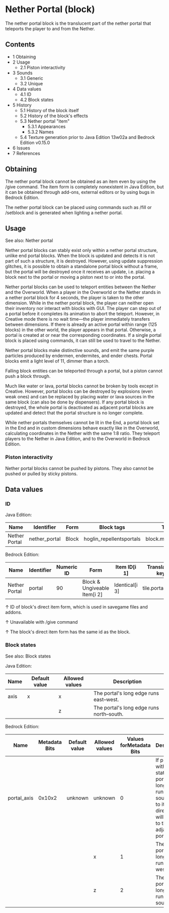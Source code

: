 # Nether Portal (block)
The nether portal block is the translucent part of the nether portal that teleports the player to and from the Nether.

## Contents
- 1 Obtaining
- 2 Usage
	- 2.1 Piston interactivity
- 3 Sounds
	- 3.1 Generic
	- 3.2 Unique
- 4 Data values
	- 4.1 ID
	- 4.2 Block states
- 5 History
	- 5.1 History of the block itself
	- 5.2 History of the block's effects
	- 5.3 Nether portal "item"
		- 5.3.1 Appearances
		- 5.3.2 Names
	- 5.4 Texture generation prior to Java Edition 13w02a and Bedrock Edition v0.15.0
- 6 Issues
- 7 References

## Obtaining
The nether portal block cannot be obtained as an item even by using the /give command. The item form is completely nonexistent in Java Edition, but it can be obtained through add-ons, external editors or by using bugs in Bedrock Edition. 

The nether portal block can be placed using commands such as /fill or /setblock and is generated when lighting a nether portal.

## Usage
See also: Nether portal

Nether portal blocks can stably exist only within a nether portal structure, unlike end portal blocks. When the block is updated and detects it is not part of such a structure, it is destroyed. However, using update suppression glitches, it is possible to obtain a standalone portal block without a frame, but the portal will be destroyed once it receives an update, i.e. placing a block next to the portal or moving a piston next to or into the portal.

Nether portal blocks can be used to teleport entities between the Nether and the Overworld. When a player in the Overworld or the Nether stands in a nether portal block for 4 seconds, the player is taken to the other dimension. While in the nether portal block, the player can neither open their inventory nor interact with blocks with GUI. The player can step out of a portal before it completes its animation to abort the teleport. However, in Creative mode there is no wait time—the player immediately transfers between dimensions. If there is already an active portal within range (125 blocks) in the other world, the player appears in that portal. Otherwise, a portal is created at or near the corresponding coordinates. If a single portal block is placed using commands, it can still be used to travel to the Nether.

Nether portal blocks make distinctive sounds, and emit the same purple particles produced by endermen, endermites, and ender chests. Portal blocks emit a light level of 11, dimmer than a torch.

Falling block entities can be teleported through a portal, but a piston cannot push a block through.

Much like water or lava, portal blocks cannot be broken by tools except in Creative. However, portal blocks can be destroyed by explosions (even weak ones) and can be replaced by placing water or lava sources in the same block (can also be done by dispensers). If any portal block is destroyed, the whole portal is deactivated as adjacent portal blocks are updated and detect that the portal structure is no longer complete.

While nether portals themselves cannot be lit in the End, a portal block set in the End and in custom dimensions behave exactly like in the Overworld, calculating coordinates in the Nether with the same 1:8 ratio. They teleport players to the Nether in Java Edition, and to the Overworld in Bedrock Edition.

### Piston interactivity
Nether portal blocks cannot be pushed by pistons. They also cannot be pushed or pulled by sticky pistons.

## Data values
### ID
Java Edition:

| Name          | Identifier    | Form  | Block tags               | Translation key               |
|---------------|---------------|-------|--------------------------|-------------------------------|
| Nether Portal | nether_portal | Block | hoglin_repellentsportals | block.minecraft.nether_portal |

Bedrock Edition:

| Name          | Identifier | Numeric ID | Form                         | Item ID[i 1]   | Translation key  |
|---------------|------------|------------|------------------------------|----------------|------------------|
| Nether Portal | portal     | 90         | Block & Ungiveable Item[i 2] | Identical[i 3] | tile.portal.name |


↑ ID of block's direct item form, which is used in savegame files and addons.

↑ Unavailable with /give command

↑ The block's direct item form has the same id as the block.


### Block states
See also: Block states

Java Edition:

| Name | Default value | Allowed values | Description                              |
|------|---------------|----------------|------------------------------------------|
| axis | x             | x              | The portal's long edge runs east–west.   |
|      |               | z              | The portal's long edge runs north–south. |

Bedrock Edition:

| Name        | Metadata Bits | Default value | Allowed values | Values forMetadata Bits | Description                                                                                                                               |
|-------------|---------------|---------------|----------------|-------------------------|-------------------------------------------------------------------------------------------------------------------------------------------|
| portal_axis | 0x10x2        | unknown       | unknown        | 0                       | If placed with this state, the portal's long edge runs north–south. If set to it, its direction will be tied to that of adjacent portals. |
|             |               |               | x              | 1                       | The portal's long edge runs east–west.                                                                                                    |
|             |               |               | z              | 2                       | The portal's long edge runs north–south.                                                                                                  |




